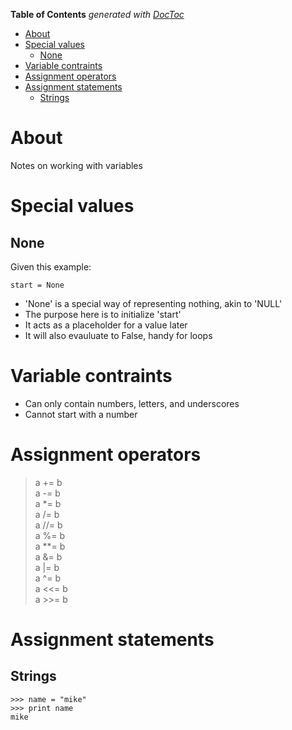 <!-- START doctoc generated TOC please keep comment here to allow auto update -->
<!-- DON'T EDIT THIS SECTION, INSTEAD RE-RUN doctoc TO UPDATE -->
**Table of Contents**  *generated with [DocToc](https://github.com/thlorenz/doctoc)*

- [About](#about)
- [Special values](#special-values)
  - [None](#none)
- [Variable contraints](#variable-contraints)
- [Assignment operators](#assignment-operators)
- [Assignment statements](#assignment-statements)
  - [Strings](#strings)

<!-- END doctoc generated TOC please keep comment here to allow auto update -->

# About

Notes on working with variables

# Special values

## None

Given this example:
```
start = None
```

* 'None' is a special way of representing nothing, akin to 'NULL'
* The purpose here is to initialize 'start'
* It acts as a placeholder for a value later
* It will also evauluate to False, handy for loops

# Variable contraints

* Can only contain numbers, letters, and underscores
* Cannot start with a number

# Assignment operators

>a += b  
a -= b  
a *= b  
a /= b  
a //= b  
a %= b  
a **= b  
a &= b  
a |= b  
a ^= b  
a <<= b  
a >>= b  

# Assignment statements

## Strings
```
>>> name = "mike"
>>> print name
mike
```
